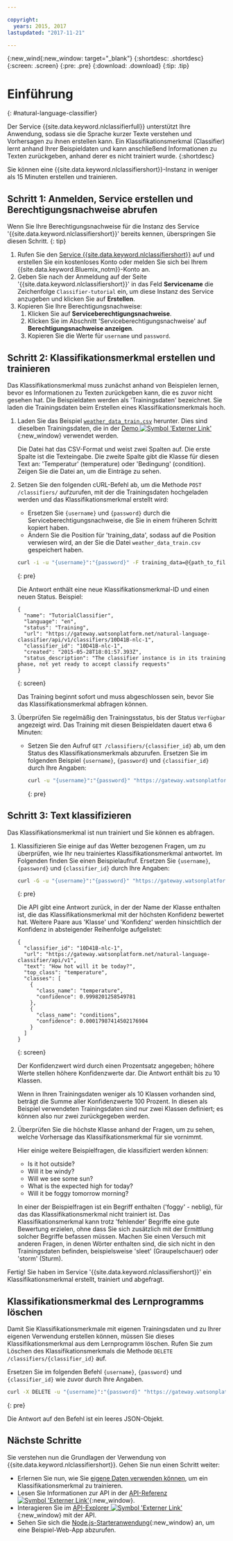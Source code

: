 ```yaml
---

copyright:
  years: 2015, 2017
lastupdated: "2017-11-21"

---
```


{:new_wind{:new_window: target="_blank"}
{:shortdesc: .shortdesc}
{:screen: .screen}
{:pre: .pre}
{:download: .download}
{:tip: .tip}

# Einführung
{: #natural-language-classifier}

Der Service {{site.data.keyword.nlclassifierfull}} unterstützt Ihre Anwendung, sodass sie die Sprache kurzer Texte verstehen und Vorhersagen zu ihnen erstellen kann. Ein Klassifikationsmerkmal (Classifier) lernt anhand Ihrer Beispieldaten und kann anschließend Informationen zu Texten zurückgeben, anhand derer es nicht trainiert wurde.
{:shortdesc}

Sie können eine {{site.data.keyword.nlclassifiershort}}-Instanz in weniger als 15 Minuten erstellen und trainieren. 

## Schritt 1: Anmelden, Service erstellen und Berechtigungsnachweise abrufen

Wenn Sie Ihre Berechtigungsnachweise für die Instanz des Service '{{site.data.keyword.nlclassifiershort}}' bereits kennen, überspringen Sie diesen Schritt.
{: tip}

1.  Rufen Sie den [Service {{site.data.keyword.nlclassifiershort}}](https://console.{DomainName}/catalog/services/natural-language-classifier/) auf und erstellen Sie ein kostenloses Konto oder melden Sie sich bei Ihrem {{site.data.keyword.Bluemix_notm}}-Konto an. 
1.  Geben Sie nach der Anmeldung auf der Seite '{{site.data.keyword.nlclassifiershort}}' in das Feld **Servicename** die Zeichenfolge `Classifier-tutorial` ein, um diese Instanz des Service anzugeben und klicken Sie auf **Erstellen**. 
1.  Kopieren Sie Ihre Berechtigungsnachweise: 
    1.  Klicken Sie auf **Serviceberechtigungsnachweise**. 
    2.  Klicken Sie im Abschnitt 'Serviceberechtigungsnachweise' auf **Berechtigungsnachweise anzeigen**. 
    3.  Kopieren Sie die Werte für `username` und `password`. 

## Schritt 2: Klassifikationsmerkmal erstellen und trainieren 
Das Klassifikationsmerkmal muss zunächst anhand von Beispielen lernen, bevor es Informationen zu Texten zurückgeben kann, die es zuvor nicht gesehen hat. Die Beispieldaten werden als 'Trainingsdaten' bezeichnet. Sie laden die Trainingsdaten beim Erstellen eines Klassifikationsmerkmals hoch. 

1.  Laden Sie das Beispiel <code><a target="_blank" href="https://watson-developer-cloud.github.io/doc-tutorial-downloads/natural-language-classifier/weather_data_train.csv" download="weather_data_train.csv">weather_data_train.csv</a></code> herunter. Dies sind dieselben Trainingsdaten, die in der [Demo ![Symbol 'Externer Link'](../../icons/launch-glyph.svg "Symbol 'Externer Link'")](https://natural-language-classifier-demo.ng.bluemix.net/){:new_window} verwendet werden. 

	Die Datei hat das CSV-Format und weist zwei Spalten auf. Die erste Spalte ist die Texteingabe. Die zweite Spalte gibt die Klasse für diesen Text an: 'Temperatur' (temperature) oder 'Bedingung' (condition). Zeigen Sie die Datei an, um die Einträge zu sehen.
2.  Setzen Sie den folgenden cURL-Befehl ab, um die Methode `POST /classifiers/` aufzurufen, mit der die Trainingsdaten hochgeladen werden und das Klassifikationsmerkmal erstellt wird: 
    -   Ersetzen Sie `{username}` und `{password}` durch die Serviceberechtigungsnachweise, die Sie in einem früheren Schritt kopiert haben. 
    -   Ändern Sie die Position für 'training\_data', sodass auf die Position verwiesen wird, an der Sie die Datei `weather_data_train.csv` gespeichert haben. 

	```bash
	curl -i -u "{username}":"{password}" -F training_data=@{path_to_file}/weather_data_train.csv -F training_metadata="{\"language\":\"en\",\"name\":\"TutorialClassifier\"}" "https://gateway.watsonplatform.net/natural-language-classifier/api/v1/classifiers"
	```
	{: pre}

	Die Antwort enthält eine neue Klassifikationsmerkmal-ID und einen neuen Status. Beispiel: 

	```
	{
	  "name": "TutorialClassifier",
	  "language": "en",
	  "status": "Training",
	  "url": "https://gateway.watsonplatform.net/natural-language-classifier/api/v1/classifiers/10D41B-nlc-1",
	  "classifier_id": "10D41B-nlc-1",
	  "created": "2015-05-28T18:01:57.393Z",
	  "status_description": "The classifier instance is in its training phase, not yet ready to accept classify requests"
	}
	```
	{: screen}

	Das Training beginnt sofort und muss abgeschlossen sein, bevor Sie das Klassifikationsmerkmal abfragen können.
3.  Überprüfen Sie regelmäßig den Trainingsstatus, bis der Status `Verfügbar` angezeigt wird. Das Training mit diesen Beispieldaten dauert etwa 6 Minuten: 
	- Setzen Sie den Aufruf `GET /classifiers/{classifier_id}` ab, um den Status des Klassifikationsmerkmals abzurufen. Ersetzen Sie im folgenden Beispiel `{username}`, `{password}` und `{classifier_id}` durch Ihre Angaben: 

		```bash
		curl -u "{username}":"{password}" "https://gateway.watsonplatform.net/natural-language-classifier/api/v1/classifiers/{classifier_id}"
		```
		{: pre}

## Schritt 3: Text klassifizieren
Das Klassifikationsmerkmal ist nun trainiert und Sie können es abfragen. 

1.  Klassifizieren Sie einige auf das Wetter bezogenen Fragen, um zu überprüfen, wie Ihr neu trainiertes Klassifikationsmerkmal antwortet. Im Folgenden finden Sie einen Beispielaufruf. Ersetzen Sie `{username}`, `{password}` und `{classifier_id}` durch Ihre Angaben: 

	```bash
	curl -G -u "{username}":"{password}" "https://gateway.watsonplatform.net/natural-language-classifier/api/v1/classifiers/{classifier_id}/classify" --data-urlencode "text=How hot will it be today?"
	```
	{: pre}

	Die API gibt eine Antwort zurück, in der der Name der Klasse enthalten ist, die das Klassifikationsmerkmal mit der höchsten Konfidenz bewertet hat. Weitere Paare aus 'Klasse' und 'Konfidenz' werden hinsichtlich der Konfidenz in absteigender Reihenfolge aufgelistet: 

	```
	{
	  "classifier_id": "10D41B-nlc-1",
	  "url": "https://gateway.watsonplatform.net/natural-language-classifier/api/v1",
	  "text": "How hot will it be today?",
	  "top_class": "temperature",
	  "classes": [
	    {
	      "class_name": "temperature",
	      "confidence": 0.9998201258549781
	    },
	    {
	      "class_name": "conditions",
	      "confidence": 0.00017987414502176904
	    }
	  ]
	}
	```
	{: screen}

	Der Konfidenzwert wird durch einen Prozentsatz angegeben; höhere Werte stellen höhere Konfidenzwerte dar. Die Antwort enthält bis zu 10 Klassen. 

	Wenn in Ihren Trainingsdaten weniger als 10 Klassen vorhanden sind, beträgt die Summe aller Konfidenzwerte 100 Prozent. In diesen als Beispiel verwendeten Trainingsdaten sind nur zwei Klassen definiert; es können also nur zwei zurückgegeben werden.
2.  Überprüfen Sie die höchste Klasse anhand der Fragen, um zu sehen, welche Vorhersage das Klassifikationsmerkmal für sie vornimmt. 

	Hier einige weitere Beispielfragen, die klassifiziert werden können: 

	-   Is it hot outside?
	-   Will it be windy?
	-   Will we see some sun?
	-   What is the expected high for today?
	-   Will it be foggy tomorrow morning?

	In einer der Beispielfragen ist ein Begriff enthalten ('foggy' - neblig), für das das Klassifikationsmerkmal nicht trainiert ist. Das Klassifikationsmerkmal kann trotz 'fehlender' Begriffe eine gute Bewertung erzielen, ohne dass Sie sich zusätzlich mit der Ermittlung solcher Begriffe befassen müssen. Machen Sie einen Versuch mit anderen Fragen, in denen Wörter enthalten sind, die sich nicht in den Trainingsdaten befinden, beispielsweise 'sleet' (Graupelschauer) oder 'storm' (Sturm). 

Fertig! Sie haben im Service '{{site.data.keyword.nlclassifiershort}}' ein Klassifikationsmerkmal erstellt, trainiert und abgefragt. 

## Klassifikationsmerkmal des Lernprogramms löschen

Damit Sie Klassifikationsmerkmale mit eigenen Trainingsdaten und zu Ihrer eigenen Verwendung erstellen können, müssen Sie dieses Klassifikationsmerkmal aus dem Lernprogramm löschen. Rufen Sie zum Löschen des Klassifikationsmerkmals die Methode `DELETE /classifiers/{classifier_id}` auf. 

Ersetzen Sie im folgenden Befehl `{username}`, `{password}` und `{classifier_id}` wie zuvor durch Ihre Angaben. 

```bash
curl -X DELETE -u "{username}":"{password}" "https://gateway.watsonplatform.net/natural-language-classifier/api/v1/classifiers/{classifier_id}"
```
{: pre}

Die Antwort auf den Befehl ist ein leeres JSON-Objekt. 

## Nächste Schritte
Sie verstehen nun die Grundlagen der Verwendung von {{site.data.keyword.nlclassifiershort}}. Gehen Sie nun einen Schritt weiter: 
- Erlernen Sie nun, wie Sie [eigene Daten verwenden können](/docs/natural-language-classifier/using-your-data.html), um ein Klassifikationsmerkmal zu trainieren. 
- Lesen Sie Informationen zur API in der [API-Referenz ![Symbol 'Externer Link'](../../icons/launch-glyph.svg "Symbol 'Externer Link'")](https://www.ibm.com/watson/developercloud/natural-language-classifier/api/){:new_window}. 
- Interagieren Sie im [API-Explorer ![Symbol 'Externer Link'](../../icons/launch-glyph.svg "Symbol 'Externer Link'")](https://watson-api-explorer.mybluemix.net/apis/natural-language-classifier-v1){:new_window} mit der API. 
- Sehen Sie sich die [Node.js-Starteranwendung](https://github.com/watson-developer-cloud/natural-language-classifier-nodejs){:new_window} an, um eine Beispiel-Web-App abzurufen. 
